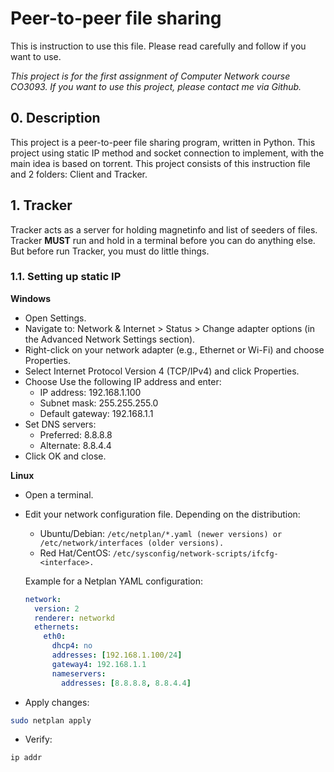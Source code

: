 # Peer-to-peer file sharing

This is instruction to use this file. Please read carefully and follow if you want to use.

_This project is for the first assignment of Computer Network course CO3093. If you want to use this project, please contact me via Github._

## 0. Description
This project is a peer-to-peer file sharing program, written in Python. This project using static IP method and socket connection to implement, with the main idea is based on torrent.
This project consists of this instruction file and 2 folders: Client and Tracker.

## 1. Tracker
Tracker acts as a server for holding magnetinfo and list of seeders of files. Tracker **MUST** run and hold in a terminal before you can do anything else. But before run Tracker, you must do little things.

### 1.1. Setting up static IP
**Windows**
- Open Settings.
- Navigate to: Network & Internet > Status > Change adapter options (in the Advanced Network Settings section).
- Right-click on your network adapter (e.g., Ethernet or Wi-Fi) and choose Properties.
- Select Internet Protocol Version 4 (TCP/IPv4) and click Properties.
- Choose Use the following IP address and enter:
  + IP address: 192.168.1.100
  + Subnet mask: 255.255.255.0
  + Default gateway: 192.168.1.1
- Set DNS servers:
  + Preferred: 8.8.8.8
  + Alternate: 8.8.4.4
- Click OK and close.

**Linux**
- Open a terminal.
- Edit your network configuration file. Depending on the distribution:
  + Ubuntu/Debian: `/etc/netplan/*.yaml (newer versions) or /etc/network/interfaces (older versions).`
  + Red Hat/CentOS: `/etc/sysconfig/network-scripts/ifcfg-<interface>.`

  Example for a Netplan YAML configuration:
  ```yaml
  network:
    version: 2
    renderer: networkd
    ethernets:
      eth0:
        dhcp4: no
        addresses: [192.168.1.100/24]
        gateway4: 192.168.1.1
        nameservers:
          addresses: [8.8.8.8, 8.8.4.4]
  ```
- Apply changes:
```bash
sudo netplan apply
```
- Verify:
```
ip addr
```
